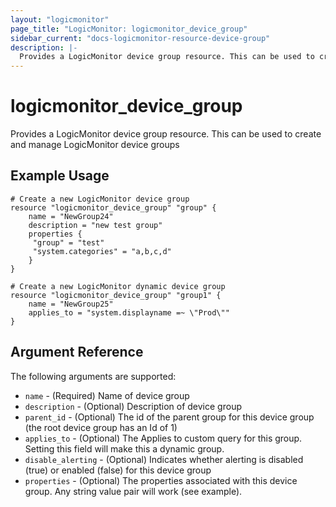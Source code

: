 ```yaml
---
layout: "logicmonitor"
page_title: "LogicMonitor: logicmonitor_device_group"
sidebar_current: "docs-logicmonitor-resource-device-group"
description: |-
  Provides a LogicMonitor device group resource. This can be used to create and manage LogicMonitor device groups
---
```


# logicmonitor_device_group

Provides a LogicMonitor device group resource. This can be used to create and manage LogicMonitor device groups

## Example Usage

```hcl
# Create a new LogicMonitor device group
resource "logicmonitor_device_group" "group" {
    name = "NewGroup24"
    description = "new test group"
    properties {
     "group" = "test"
     "system.categories" = "a,b,c,d"
    }
}
```

```hcl
# Create a new LogicMonitor dynamic device group
resource "logicmonitor_device_group" "group1" {
    name = "NewGroup25"
    applies_to = "system.displayname =~ \"Prod\""
}
```

## Argument Reference

The following arguments are supported:

* `name` - (Required) Name of device group
* `description` - (Optional) Description of device group
* `parent_id` - (Optional) The id of the parent group for this device group (the root device group has an Id of 1)
* `applies_to` - (Optional) The Applies to custom query for this group. Setting this field will make this a dynamic group.
* `disable_alerting` - (Optional) Indicates whether alerting is disabled (true) or enabled (false) for this device group
* `properties` - (Optional) The properties associated with this device group. Any string value pair will work (see example).
